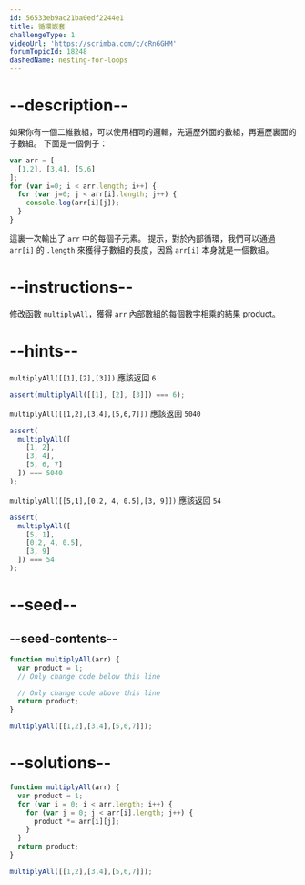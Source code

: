 ```yaml
---
id: 56533eb9ac21ba0edf2244e1
title: 循環嵌套
challengeType: 1
videoUrl: 'https://scrimba.com/c/cRn6GHM'
forumTopicId: 18248
dashedName: nesting-for-loops
---
```


# --description--

如果你有一個二維數組，可以使用相同的邏輯，先遍歷外面的數組，再遍歷裏面的子數組。 下面是一個例子：

```js
var arr = [
  [1,2], [3,4], [5,6]
];
for (var i=0; i < arr.length; i++) {
  for (var j=0; j < arr[i].length; j++) {
    console.log(arr[i][j]);
  }
}
```

這裏一次輸出了 `arr` 中的每個子元素。 提示，對於內部循環，我們可以通過 `arr[i]` 的 `.length` 來獲得子數組的長度，因爲 `arr[i]` 本身就是一個數組。

# --instructions--

修改函數 `multiplyAll`，獲得 `arr` 內部數組的每個數字相乘的結果 product。

# --hints--

`multiplyAll([[1],[2],[3]])` 應該返回 `6`

```js
assert(multiplyAll([[1], [2], [3]]) === 6);
```

`multiplyAll([[1,2],[3,4],[5,6,7]])` 應該返回 `5040`

```js
assert(
  multiplyAll([
    [1, 2],
    [3, 4],
    [5, 6, 7]
  ]) === 5040
);
```

`multiplyAll([[5,1],[0.2, 4, 0.5],[3, 9]])` 應該返回 `54`

```js
assert(
  multiplyAll([
    [5, 1],
    [0.2, 4, 0.5],
    [3, 9]
  ]) === 54
);
```

# --seed--

## --seed-contents--

```js
function multiplyAll(arr) {
  var product = 1;
  // Only change code below this line

  // Only change code above this line
  return product;
}

multiplyAll([[1,2],[3,4],[5,6,7]]);
```

# --solutions--

```js
function multiplyAll(arr) {
  var product = 1;
  for (var i = 0; i < arr.length; i++) {
    for (var j = 0; j < arr[i].length; j++) {
      product *= arr[i][j];
    }
  }
  return product;
}

multiplyAll([[1,2],[3,4],[5,6,7]]);
```
